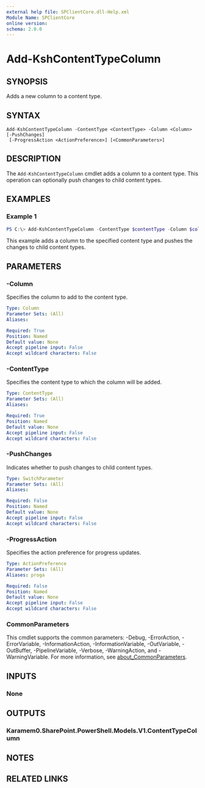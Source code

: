 ```yaml
---
external help file: SPClientCore.dll-Help.xml
Module Name: SPClientCore
online version:
schema: 2.0.0
---
```


# Add-KshContentTypeColumn

## SYNOPSIS
Adds a new column to a content type.

## SYNTAX

```
Add-KshContentTypeColumn -ContentType <ContentType> -Column <Column> [-PushChanges]
 [-ProgressAction <ActionPreference>] [<CommonParameters>]
```

## DESCRIPTION
The `Add-KshContentTypeColumn` cmdlet adds a column to a content type. This operation can optionally push changes to child content types.

## EXAMPLES

### Example 1
```powershell
PS C:\> Add-KshContentTypeColumn -ContentType $contentType -Column $column -PushChanges
```

This example adds a column to the specified content type and pushes the changes to child content types.

## PARAMETERS

### -Column
Specifies the column to add to the content type.

```yaml
Type: Column
Parameter Sets: (All)
Aliases:

Required: True
Position: Named
Default value: None
Accept pipeline input: False
Accept wildcard characters: False
```

### -ContentType
Specifies the content type to which the column will be added.

```yaml
Type: ContentType
Parameter Sets: (All)
Aliases:

Required: True
Position: Named
Default value: None
Accept pipeline input: False
Accept wildcard characters: False
```

### -PushChanges
Indicates whether to push changes to child content types.

```yaml
Type: SwitchParameter
Parameter Sets: (All)
Aliases:

Required: False
Position: Named
Default value: None
Accept pipeline input: False
Accept wildcard characters: False
```

### -ProgressAction
Specifies the action preference for progress updates.

```yaml
Type: ActionPreference
Parameter Sets: (All)
Aliases: proga

Required: False
Position: Named
Default value: None
Accept pipeline input: False
Accept wildcard characters: False
```

### CommonParameters
This cmdlet supports the common parameters: -Debug, -ErrorAction, -ErrorVariable, -InformationAction, -InformationVariable, -OutVariable, -OutBuffer, -PipelineVariable, -Verbose, -WarningAction, and -WarningVariable. For more information, see [about_CommonParameters](http://go.microsoft.com/fwlink/?LinkID=113216).

## INPUTS

### None
## OUTPUTS

### Karamem0.SharePoint.PowerShell.Models.V1.ContentTypeColumn
## NOTES

## RELATED LINKS


